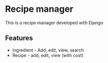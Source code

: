 # Recipe manager

This is a recipe manager developed with Django


## Features

* Ingredient - Add, edit, view, search
* Recipe - add, edit, view (with cost)
